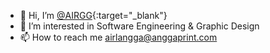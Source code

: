 - 👋 Hi, I’m [@AIRGG](https://airgg.github.io){:target="_blank"}
- 👀 I’m interested in Software Engineering & Graphic Design
- 📫 How to reach me airlangga@anggaprint.com

<!---
airgg/airgg is a ✨ special ✨ repository because its `README.md` (this file) appears on your GitHub profile.
You can click the Preview link to take a look at your changes.
--->
